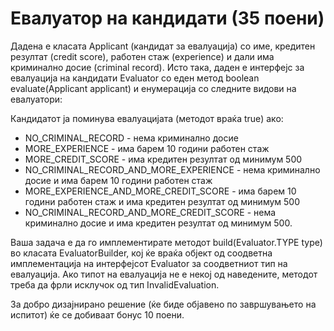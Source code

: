 # Евалуатор на кандидати (35 поени) 
Дадена е класата Applicant (кандидат за евалуација) со име, кредитен резултат (credit score), работен стаж (experience) и дали има криминално досие (criminal record). Исто така, даден е интерфејс за евалуација на кандидати Evaluator со еден метод boolean evaluate(Applicant applicant) и енумерација со следните видови на евалуатори:

Кандидатот ја поминува евалуацијата (методот враќа true) ако:

- NO_CRIMINAL_RECORD - нема криминално досие
- MORE_EXPERIENCE - има барем 10 години работен стаж
- MORE_CREDIT_SCORE - има кредитен резултат од минимум 500
- NO_CRIMINAL_RECORD_AND_MORE_EXPERIENCE - нема криминално досие и има барем 10 години работен стаж
- MORE_EXPERIENCE_AND_MORE_CREDIT_SCORE - има барем 10 години работен стаж и има кредитен резултат од минимум 500
- NO_CRIMINAL_RECORD_AND_MORE_CREDIT_SCORE - нема криминално досие и има кредитен резултат од минимум 500.

Ваша задача е да го имплементирате методот build(Evaluator.TYPE type) во класата EvaluatorBuilder, кој ќе враќа објект од соодветна имплементација на интерфејсот Evaluator за соодветниот тип на евалуација. Ако типот на евалуација не е некој од наведените, методот треба да фрли исклучок од тип InvalidEvaluation.

За добро дизајнирано решение (ќе биде објавено по завршувањето на испитот) ќе се добиваат бонус 10 поени.